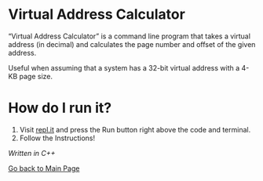 # Virtual Address Calculator

“Virtual Address Calculator” is a command line program that takes a virtual address (in decimal) and calculates the page number and offset of the given address. 

Useful when assuming that a system has a 32-bit virtual address with a 4-KB page size. 

# How do I run it?

1. Visit [repl.it](https://repl.it/@ErickJR13/BlondOutstandingArgusfish) and press the Run button right above the code and terminal. 
2. Follow the Instructions!



*Written in C++*

[Go back to Main Page](https://erickjr.me)

